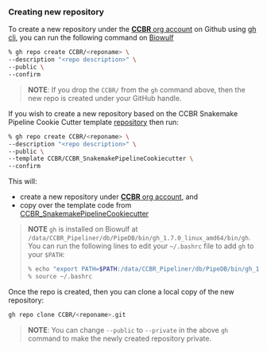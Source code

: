 ### Creating new repository

To create a new repository under the [**CCBR** org account](https://github.com/CCBR) on Github using [gh cli](https://cli.github.com/), you can run the following command on [Biowulf](https://hpc.nih.gov)

```bash
% gh repo create CCBR/<reponame> \
--description "<repo description>" \
--public \
--confirm
```
> **NOTE**: If you drop the `CCBR/` from the `gh` command above, then the new repo is created under your GitHub handle. 

If you wish to create a new repository based on the CCBR Snakemake Pipeline Cookie Cutter template [repository](https://github.com/CCBR/CCBR_SnakemakePipelineCookiecutter) then run:

```bash
% gh repo create CCBR/<reponame> \
--description "<repo description>" \
--public \
--template CCBR/CCBR_SnakemakePipelineCookiecutter \
--confirm
```

This will:
 * create a new repository under [**CCBR** org account](https://github.com/CCBR), and
 * copy over the template code from [CCBR_SnakemakePipelineCookiecutter](https://github.com/CCBR/CCBR_SnakemakePipelineCookiecutter)


> **NOTE** `gh` is installed on Biowulf at `/data/CCBR_Pipeliner/db/PipeDB/bin/gh_1.7.0_linux_amd64/bin/gh`. You can run the following lines to edit your `~/.bashrc` file to add `gh` to your `$PATH`:
> ```bash
> % echo "export PATH=$PATH:/data/CCBR_Pipeliner/db/PipeDB/bin/gh_1.7.0_linux_amd64/bin" >> ~/.bashrc
> % source ~/.bashrc
> ```

Once the repo is created, then you can clone a local copy of the new repository:

```bash
gh repo clone CCBR/<reponame>.git
```

> **NOTE**: You can change `--public` to `--private` in the above `gh` command to make the newly created repository private.